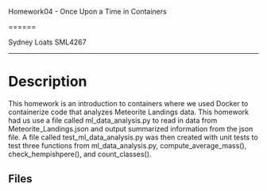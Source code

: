 Homework04 - Once Upon a Time in Containers

======

Sydney Loats SML4267

------

# Description #

This homework is an introduction to containers where we used Docker to containerize code that analyzes Meteorite Landings data. This homework had us use a file called ml_data_analysis.py to read in data from Meteorite_Landings.json and output summarized information from the json file. A file called test_ml_data_analysis.py was then created with unit tests to test three functions from ml_data_analysis.py, compute_average_mass(), check_hempishpere(), and count_classes().

## Files ##
